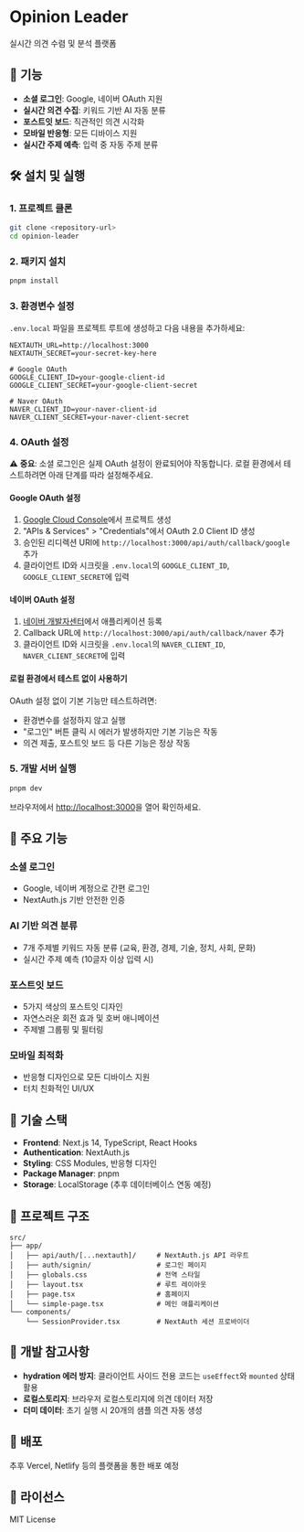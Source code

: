 # Opinion Leader

실시간 의견 수렴 및 분석 플랫폼

## 🚀 기능

- **소셜 로그인**: Google, 네이버 OAuth 지원
- **실시간 의견 수집**: 키워드 기반 AI 자동 분류
- **포스트잇 보드**: 직관적인 의견 시각화
- **모바일 반응형**: 모든 디바이스 지원
- **실시간 주제 예측**: 입력 중 자동 주제 분류

## 🛠️ 설치 및 실행

### 1. 프로젝트 클론
```bash
git clone <repository-url>
cd opinion-leader
```

### 2. 패키지 설치
```bash
pnpm install
```

### 3. 환경변수 설정
`.env.local` 파일을 프로젝트 루트에 생성하고 다음 내용을 추가하세요:

```env
NEXTAUTH_URL=http://localhost:3000
NEXTAUTH_SECRET=your-secret-key-here

# Google OAuth
GOOGLE_CLIENT_ID=your-google-client-id
GOOGLE_CLIENT_SECRET=your-google-client-secret

# Naver OAuth
NAVER_CLIENT_ID=your-naver-client-id
NAVER_CLIENT_SECRET=your-naver-client-secret
```

### 4. OAuth 설정

⚠️ **중요**: 소셜 로그인은 실제 OAuth 설정이 완료되어야 작동합니다. 로컬 환경에서 테스트하려면 아래 단계를 따라 설정해주세요.

#### Google OAuth 설정
1. [Google Cloud Console](https://console.cloud.google.com/)에서 프로젝트 생성
2. "APIs & Services" > "Credentials"에서 OAuth 2.0 Client ID 생성
3. 승인된 리디렉션 URI에 `http://localhost:3000/api/auth/callback/google` 추가
4. 클라이언트 ID와 시크릿을 `.env.local`의 `GOOGLE_CLIENT_ID`, `GOOGLE_CLIENT_SECRET`에 입력

#### 네이버 OAuth 설정
1. [네이버 개발자센터](https://developers.naver.com/)에서 애플리케이션 등록
2. Callback URL에 `http://localhost:3000/api/auth/callback/naver` 추가
3. 클라이언트 ID와 시크릿을 `.env.local`의 `NAVER_CLIENT_ID`, `NAVER_CLIENT_SECRET`에 입력

#### 로컬 환경에서 테스트 없이 사용하기
OAuth 설정 없이 기본 기능만 테스트하려면:
- 환경변수를 설정하지 않고 실행
- "로그인" 버튼 클릭 시 에러가 발생하지만 기본 기능은 작동
- 의견 제출, 포스트잇 보드 등 다른 기능은 정상 작동

### 5. 개발 서버 실행
```bash
pnpm dev
```

브라우저에서 [http://localhost:3000](http://localhost:3000)을 열어 확인하세요.

## 📱 주요 기능

### 소셜 로그인
- Google, 네이버 계정으로 간편 로그인
- NextAuth.js 기반 안전한 인증

### AI 기반 의견 분류
- 7개 주제별 키워드 자동 분류 (교육, 환경, 경제, 기술, 정치, 사회, 문화)
- 실시간 주제 예측 (10글자 이상 입력 시)

### 포스트잇 보드
- 5가지 색상의 포스트잇 디자인
- 자연스러운 회전 효과 및 호버 애니메이션
- 주제별 그룹핑 및 필터링

### 모바일 최적화
- 반응형 디자인으로 모든 디바이스 지원
- 터치 친화적인 UI/UX

## 🧰 기술 스택

- **Frontend**: Next.js 14, TypeScript, React Hooks
- **Authentication**: NextAuth.js
- **Styling**: CSS Modules, 반응형 디자인
- **Package Manager**: pnpm
- **Storage**: LocalStorage (추후 데이터베이스 연동 예정)

## 📂 프로젝트 구조

```
src/
├── app/
│   ├── api/auth/[...nextauth]/     # NextAuth.js API 라우트
│   ├── auth/signin/                # 로그인 페이지
│   ├── globals.css                 # 전역 스타일
│   ├── layout.tsx                  # 루트 레이아웃
│   ├── page.tsx                    # 홈페이지
│   └── simple-page.tsx             # 메인 애플리케이션
└── components/
    └── SessionProvider.tsx         # NextAuth 세션 프로바이더
```

## 🔧 개발 참고사항

- **hydration 에러 방지**: 클라이언트 사이드 전용 코드는 `useEffect`와 `mounted` 상태 활용
- **로컬스토리지**: 브라우저 로컬스토리지에 의견 데이터 저장
- **더미 데이터**: 초기 실행 시 20개의 샘플 의견 자동 생성

## 🚀 배포

추후 Vercel, Netlify 등의 플랫폼을 통한 배포 예정

## 📝 라이선스

MIT License 